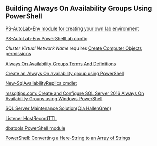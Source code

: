 Building Always On Availability Groups Using PowerShell
-------------------------------------------------------

[PS-AutoLab-Env module for creating your own lab environment](https://github.com/pluralsight/PS-AutoLab-Env)

[PS-AutoLab-Env PowerShellLab config](https://github.com/pluralsight/PS-AutoLab-Env/blob/master/Configurations/PowerShellLab/Instructions.md)

*Cluster Virtual Network Name* requires [Create Computer Objects permissions](https://robertsmit.wordpress.com/2012/06/26/cluster-network-name-resource-failed-to-create-its-associated-computer-object-in-domain/)

[Always On Availability Groups Terms And Definitions](https://docs.microsoft.com/en-us/sql/database-engine/availability-groups/windows/always-on-availability-groups-sql-server?view=sql-server-ver15#TermsAndDefinitions)

[Create an Always On availability group using PowerShell](https://docs.microsoft.com/en-us/sql/database-engine/availability-groups/windows/create-an-availability-group-sql-server-powershell?view=sql-server-ver15)

[New-SqlAvailabilityReplica cmdlet](https://docs.microsoft.com/en-us/powershell/module/sqlserver/new-sqlavailabilityreplica?view=sqlserver-ps)

[mssqltips.com: Create and Configure SQL Server 2016 Always On Availability Groups using Windows PowerShell](https://www.mssqltips.com/sqlservertip/5012/create-and-configure-sql-server-2016-always-on-availability-groups-using-windows-powershell/)

[SQL Server Maintenance Solution(Ola HallenGren)](https://ola.hallengren.com/)

[Listener HostRecordTTL](https://docs.microsoft.com/en-us/sql/database-engine/availability-groups/windows/create-or-configure-an-availability-group-listener-sql-server?view=sql-server-2017#HostRecordTTL)

[dbatools PowerShell module](https://dbatools.io)

[PowerShell: Converting a Here-String to an Array of Strings](https://gallery.technet.microsoft.com/scriptcenter/Tip-of-the-Week-Converting-221aab3f)
